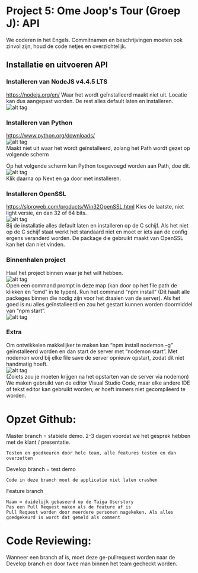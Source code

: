 # Project 5: Ome Joop's Tour (Groep J): API

We coderen in het Engels. Commitnamen en beschrijvingen moeten ook zinvol zijn, houd de code netjes en overzichtelijk.

## Installatie en uitvoeren API

### Installeren van NodeJS v4.4.5 LTS
https://nodejs.org/en/
Waar het wordt geïnstalleerd maakt niet uit. Locatie kan dus aangepast worden. De rest alles default laten en installeren.
<br />![alt tag](http://i.imgur.com/zjLvv3t.png)<br />

### Installeren van Python
https://www.python.org/downloads/
<br />![alt tag](http://i.imgur.com/wQhg3Ez.png)<br />
Maakt niet uit waar het wordt geïnstalleerd, zolang het Path wordt gezet op volgende scherm

Op het volgende scherm kan Python toegevoegd worden aan Path, doe dit.
<br />![alt tag](http://i.imgur.com/LZ7dxY3.png)<br />
Klik daarna op Next en ga door met installeren.

### Installeren OpenSSL
https://slproweb.com/products/Win32OpenSSL.html
Kies de laatste, niet light versie, en dan 32 of 64 bits.
<br />![alt tag](http://i.imgur.com/SS99eSv.png)<br />
Bij de installatie alles default laten en installeren op de C schijf. Als het niet op  de C schijf staat werkt het standaard niet en moet er iets aan de config ergens veranderd worden. De package die gebruikt maakt van OpenSSL kan het dan niet vinden.

### Binnenhalen project
Haal het project binnen waar je het wilt hebben.
<br />![alt tag](http://i.imgur.com/PncoM4S.png)<br />
Open een command prompt in deze map (kan door op het file path de klikken en “cmd” in te typen).
Run het command “npm install” (Dit haalt alle packeges binnen die nodig zijn voor het draaien van de server).
Als het goed is nu alles geïnstalleerd en zou het gestart kunnen worden doormiddel van “npm start”.
<br />![alt tag](http://i.imgur.com/enHZhuu.png)<br />

### Extra
Om ontwikkelen makkelijker te maken kan “npm install nodemon –g” geïnstalleerd worden en dan start de server met “nodemon start”. Met nodemon word bij elke file save de server opnieuw opstart, zodat dit niet handmatig hoeft.
<br />![alt tag](http://i.imgur.com/rhYN05M.png)<br />
(Zoiets zou je moeten krijgen na het opstarten van de server via nodemon)
We maken gebruikt van de editor Visual Studio Code, maar elke andere IDE of tekst editor kan gebruikt worden; er hoeft immers niet gecompileerd te worden.
 

# Opzet Github:

Master branch = stabiele demo. 2-3 dagen voordat we het gesprek hebben met de klant / presentatie.

    Testen en goedkeuren door hele team, alle features testen en dan overzetten

Develop branch = test demo

    Code in deze branch moet de applicatie niet laten crashen

Feature branch 

    Naam = duidelijk gebaseerd op de Taiga Userstory
    Pas een Pull Request maken als de feature af is
    Pull Request worden door meerdere personen nagekeken. Als alles goedgekeurd is wordt dat gemeld als comment

# Code Reviewing: 

Wanneer een branch af is, moet deze ge-pullrequest worden naar de Develop branch en door twee man binnen het team gecheckt worden.
